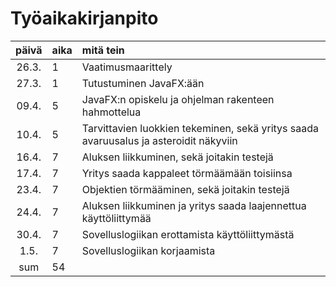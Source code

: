 # Työaikakirjanpito

| päivä | aika | mitä tein  |
| :----:|:-----| :-----|
| 26.3. | 1    | Vaatimusmaarittely |
| 27.3. | 1    | Tutustuminen JavaFX:ään |
| 09.4. | 5    | JavaFX:n opiskelu ja ohjelman rakenteen hahmottelua |
| 10.4. | 5    | Tarvittavien luokkien tekeminen, sekä yritys saada avaruusalus ja asteroidit näkyviin |
| 16.4. | 7    | Aluksen liikkuminen, sekä joitakin testejä |
| 17.4. | 7    | Yritys saada kappaleet törmäämään toisiinsa |
| 23.4. | 7    | Objektien törmääminen, sekä joitakin testejä |
| 24.4. | 7    | Aluksen liikkuminen ja yritys saada laajennettua käyttöliittymää|
| 30.4. | 7    | Sovelluslogiikan erottamista käyttöliittymästä |
| 1.5.  | 7    | Sovelluslogiikan korjaamista|
| sum   | 54   | 
